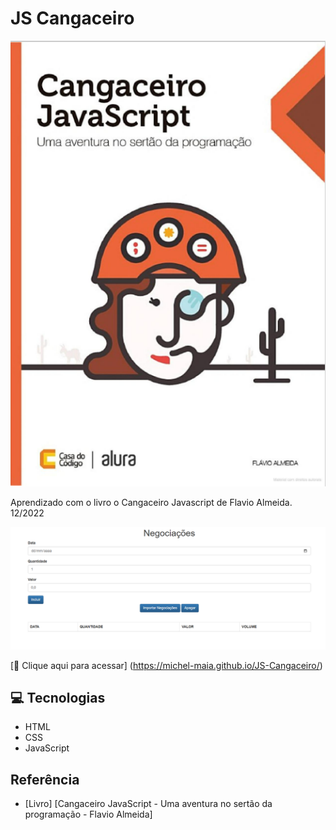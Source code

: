# JS Cangaceiro

![preview](./.github/preview.png)



Aprendizado com o livro o Cangaceiro Javascript de Flavio Almeida. 12/2022 

![preview](./.github/preview01.png)


[🔗 Clique aqui para acessar] (https://michel-maia.github.io/JS-Cangaceiro/)


## 💻 Tecnologias

- HTML
- CSS
- JavaScript 


## Referência

- [Livro] [Cangaceiro JavaScript - Uma aventura no sertão da programação - Flavio Almeida]
 
